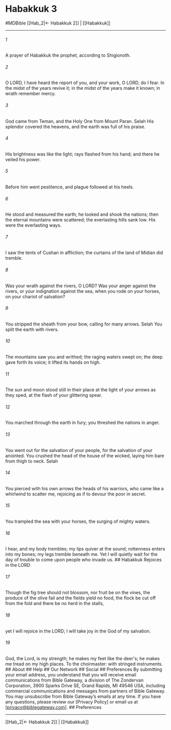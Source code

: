# Habakkuk 3
#MDBible
[[Hab_2|← Habakkuk 2]] | [[Habakkuk]]

***






###### 1 


A prayer of Habakkuk the prophet, according to Shigionoth. 





###### 2 


O LORD, I have heard the report of you, and your work, O LORD, do I fear. In the midst of the years revive it; in the midst of the years make it known; in wrath remember mercy. 





###### 3 


God came from Teman, and the Holy One from Mount Paran. Selah His splendor covered the heavens, and the earth was full of his praise. 





###### 4 


His brightness was like the light; rays flashed from his hand; and there he veiled his power. 





###### 5 


Before him went pestilence, and plague followed at his heels. 





###### 6 


He stood and measured the earth; he looked and shook the nations; then the eternal mountains were scattered; the everlasting hills sank low. His were the everlasting ways. 





###### 7 


I saw the tents of Cushan in affliction; the curtains of the land of Midian did tremble. 





###### 8 


Was your wrath against the rivers, O LORD? Was your anger against the rivers, or your indignation against the sea, when you rode on your horses, on your chariot of salvation? 





###### 9 


You stripped the sheath from your bow, calling for many arrows. Selah You split the earth with rivers. 





###### 10 


The mountains saw you and writhed; the raging waters swept on; the deep gave forth its voice; it lifted its hands on high. 





###### 11 


The sun and moon stood still in their place at the light of your arrows as they sped, at the flash of your glittering spear. 





###### 12 


You marched through the earth in fury; you threshed the nations in anger. 





###### 13 


You went out for the salvation of your people, for the salvation of your anointed. You crushed the head of the house of the wicked, laying him bare from thigh to neck. Selah 





###### 14 


You pierced with his own arrows the heads of his warriors, who came like a whirlwind to scatter me, rejoicing as if to devour the poor in secret. 





###### 15 


You trampled the sea with your horses, the surging of mighty waters. 





###### 16 


I hear, and my body trembles; my lips quiver at the sound; rottenness enters into my bones; my legs tremble beneath me. Yet I will quietly wait for the day of trouble to come upon people who invade us. ## Habakkuk Rejoices in the LORD 





###### 17 


Though the fig tree should not blossom, nor fruit be on the vines, the produce of the olive fail and the fields yield no food, the flock be cut off from the fold and there be no herd in the stalls, 





###### 18 


yet I will rejoice in the LORD; I will take joy in the God of my salvation. 





###### 19 


God, the Lord, is my strength; he makes my feet like the deer's; he makes me tread on my high places. To the choirmaster: with stringed instruments. ## About ## Help ## Our Network ## Social ## Preferences By submitting your email address, you understand that you will receive email communications from Bible Gateway, a division of The Zondervan Corporation, 3900 Sparks Drive SE, Grand Rapids, MI 49546 USA, including commercial communications and messages from partners of Bible Gateway. You may unsubscribe from Bible Gateway&rsquo;s emails at any time. If you have any questions, please review our [Privacy Policy] or email us at [privacy@biblegateway.com]. ## Preferences

***

[[Hab_2|← Habakkuk 2]] | [[Habakkuk]]
